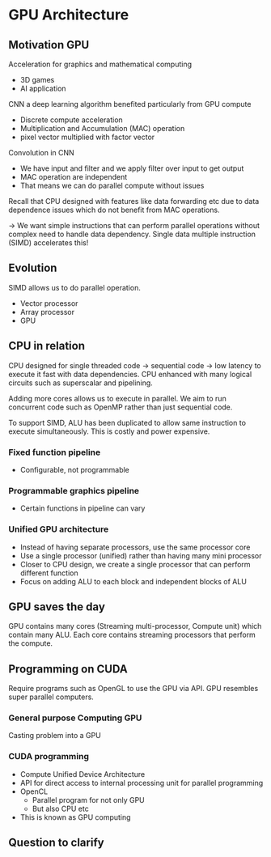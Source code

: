 # GPU Architecture

## Motivation GPU

Acceleration for graphics and mathematical computing

- 3D games
- AI application

CNN a deep learning algorithm benefited particularly from GPU compute

- Discrete compute acceleration
- Multiplication and Accumulation (MAC) operation
- pixel vector multiplied with factor vector

Convolution in CNN

- We have input and filter and we apply filter over input to get output
- MAC operation are independent
- That means we can do parallel compute without issues

Recall that CPU designed with features like data forwarding etc due to data
dependence issues which do not benefit from MAC operations.

-> We want simple instructions that can perform parallel operations without
complex need to handle data dependency. Single data multiple instruction (SIMD)
accelerates this!

## Evolution

SIMD allows us to do parallel operation.

- Vector processor
- Array processor
- GPU

## CPU in relation

CPU designed for single threaded code -> sequential code -> low latency to execute
it fast with data dependencies. CPU enhanced with many logical circuits such as
superscalar and pipelining.

Adding more cores allows us to execute in parallel. We aim to run concurrent code
such as OpenMP rather than just sequential code.

To support SIMD, ALU has been duplicated to allow same instruction to execute
simultaneously. This is costly and power expensive.

### Fixed function pipeline

- Configurable, not programmable

### Programmable graphics pipeline

- Certain functions in pipeline can vary

### Unified GPU architecture

- Instead of having separate processors, use the same processor core
- Use a single processor (unified) rather than having many mini processor
- Closer to CPU design, we create a single processor that can perform different
  function
- Focus on adding ALU to each block and independent blocks of ALU

## GPU saves the day

GPU contains many cores (Streaming multi-processor, Compute unit) which
contain many ALU. Each core contains streaming processors that perform the compute.

## Programming on CUDA

Require programs such as OpenGL to use the GPU via API. GPU resembles super parallel
computers.

### General purpose Computing GPU

Casting problem into a GPU

### CUDA programming

- Compute Unified Device Architecture
- API for direct access to internal processing unit for parallel programming
- OpenCL
  - Parallel program for not only GPU
  - But also CPU etc
- This is known as GPU computing

## Question to clarify
